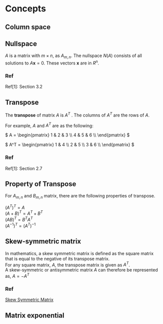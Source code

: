 # Concepts

## Column space

## Nullspace
$`A`$ is a matrix with $`m \times n`$, as $`A_{m,n}`$.
The nullspace $`N(A)`$ consists of all solutions to $`A\mathbf{x}=0`$. These vectors $`\mathbf{x}`$ are in $`R^n`$.

### Ref
Ref[1]: Section 3.2 

## Transpose
The **transpose** of matrix $`A`$ is $`A^T`$ . The columns of $`A^T`$ are the rows of $`A`$. <br>

For example, $`A`$ and $`A^T`$ are as the following:

$`
A = \begin{pmatrix}
      1 & 2 & 3 \\
      4 & 5 & 6 \\
    \end{pmatrix} 
`$

$`
A^T = \begin{pmatrix}
      1 & 4 \\
      2 & 5 \\
      3 & 6 \\
      \end{pmatrix} 
`$

### Ref
Ref[1]: Section 2.7 


## Property of Transpose
For $`A_{m, n}`$ and $`B_{m, n}`$ matrix, there are the following properties of transpose. <br>

$`(A^T)^T=A`$ <br>
$`(A+B)^T=A^T+B^T`$ <br>
$`(AB)^T=B^TA^T`$ <br>
$`(A^{-1})^T=(A^T)^{-1}`$ <br>





## Skew-symmetric matrix
In mathematics, a skew symmetric matrix is defined as the square matrix that is equal 
to the negative of its transpose matrix. <br>
For any square matrix, $`A`$, the transpose matrix is given as $`A^T`$. <br>
A skew-symmetric or antisymmetric matrix $`A`$ can therefore be represented 
as, $`A = -A^T`$

### Ref
[Skew Symmetric Matrix](https://www.cuemath.com/algebra/skew-symmetric-matrix/)


## Matrix exponential



